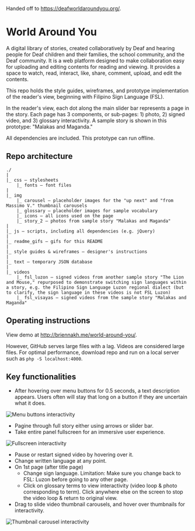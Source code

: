 Handed off to https://deafworldaroundyou.org/.

# World Around You

A digital library of stories, created collaboratively by Deaf and hearing people for Deaf children and their families, the school community, and the Deaf community. It is a web platform designed to make collaboration easy for uploading and editing contents for reading and viewing. It provides a space to watch, read, interact, like, share, comment, upload, and edit the contents. 

This repo holds the style guides, wireframes, and prototype implementation of the reader's view, beginning with Filipino Sign Language (FSL).

In the reader's view, each dot along the main slider bar represents a page in the story. Each page has 3 components, or sub-pages: 1) photo, 2) signed video, and 3) glossary interactivity. A sample story is shown in this prototype: "Malakas and Maganda." 

All dependencies are included. This prototype can run offline. 

## Repo architecture

```
./
|
|_ css — stylesheets
    |_ fonts — font files
|
|_ img 
    |_ carousel — placeholder images for the "up next" and "from Massimo V." thumbnail carousels
    |_ glossary — placeholder images for sample vocabulary
    |_ icons — all icons used on the page
    |_ story_2 — photos from sample story "Malakas and Maganda" 
|
|_ js — scripts, including all dependencies (e.g. jQuery)
|
|_ readme_gifs — gifs for this README
|
|_ style guides & wireframes — designer's instructions
|
|_ text — temporary JSON database
|
|_ videos
    |_ fsl_luzon — signed videos from another sample story "The Lion and Mouse," repurposed to demonstrate switching sign languages within a story, e.g. the Filipino Sign Language Luzon regional dialect (but to clarify, the sign language in these videos is not FSL Luzon)
    |_ fsl_visayas — signed videos from the sample story "Malakas and Maganda"
```

## Operating instructions 

View demo at http://briennakh.me/world-around-you/.

However, GitHub serves large files with a lag. Videos are considered large files. For optimal performance, download repo and run on a local server such as `php -S localhost:4000`.

## Key functionalities

- After hovering over menu buttons for 0.5 seconds, a text description appears. Users often will stay that long on a button if they are uncertain what it does.

![Menu buttons interactivity](readme_gifs/menu_buttons.gif)

- Pagine through full story either using arrows or slider bar.
- Take entire panel fullscreen for an immersive user experience.

![Fullscreen interactivity](readme_gifs/fullscreen.gif)

- Pause or restart signed video by hovering over it. 
- Change written language at any point.
- On 1st page (after title page)
    - Change sign language. Limitation: Make sure you change back to FSL: Luzon before going to any other page. 
    - Click on glossary terms to view interactivity (video loop & photo corresponding to term). Click anywhere else on the screen to stop the video loop & return to original view. 
- Drag to slide video thumbnail carousels, and hover over thumbnails for interactivity. 

![Thumbnail carousel interactivity](readme_gifs/carousel.gif) 

